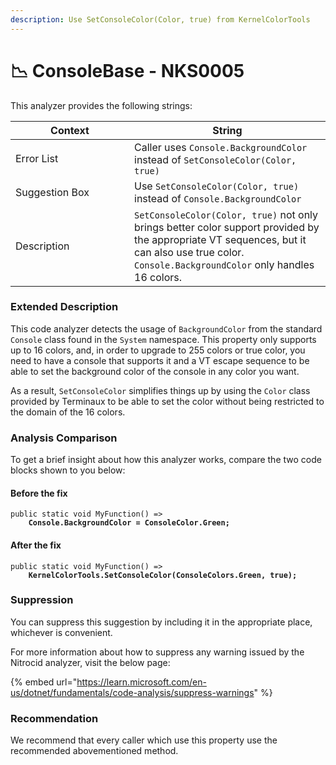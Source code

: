 ```yaml
---
description: Use SetConsoleColor(Color, true) from KernelColorTools
---
```


# 📉 ConsoleBase - NKS0005

This analyzer provides the following strings:

<table><thead><tr><th width="174">Context</th><th>String</th></tr></thead><tbody><tr><td>Error List</td><td>Caller uses <code>Console.BackgroundColor</code> instead of <code>SetConsoleColor(Color, true)</code></td></tr><tr><td>Suggestion Box</td><td>Use <code>SetConsoleColor(Color, true)</code> instead of <code>Console.BackgroundColor</code></td></tr><tr><td>Description</td><td><code>SetConsoleColor(Color, true)</code> not only brings better color support provided by the appropriate VT sequences, but it can also use true color. <code>Console.BackgroundColor</code> only handles 16 colors.</td></tr></tbody></table>

### Extended Description

This code analyzer detects the usage of `BackgroundColor` from the standard `Console` class found in the `System` namespace. This property only supports up to 16 colors, and, in order to upgrade to 255 colors or true color, you need to have a console that supports it and a VT escape sequence to be able to set the background color of the console in any color you want.

As a result, `SetConsoleColor` simplifies things up by using the `Color` class provided by Terminaux to be able to set the color without being restricted to the domain of the 16 colors.

### Analysis Comparison

To get a brief insight about how this analyzer works, compare the two code blocks shown to you below:

#### Before the fix

<pre class="language-csharp" data-title="Somewhere in your mod code..." data-line-numbers><code class="lang-csharp">public static void MyFunction() =>
<strong>    Console.BackgroundColor = ConsoleColor.Green;
</strong></code></pre>

#### After the fix

<pre class="language-csharp" data-title="Somewhere in your mod code..." data-line-numbers><code class="lang-csharp">public static void MyFunction() =>
<strong>    KernelColorTools.SetConsoleColor(ConsoleColors.Green, true);
</strong></code></pre>

### Suppression

You can suppress this suggestion by including it in the appropriate place, whichever is convenient.

For more information about how to suppress any warning issued by the Nitrocid analyzer, visit the below page:

{% embed url="https://learn.microsoft.com/en-us/dotnet/fundamentals/code-analysis/suppress-warnings" %}

### Recommendation

We recommend that every caller which use this property use the recommended abovementioned method.
